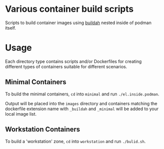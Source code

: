 # Various container build scripts

Scripts to build container images using
[buildah](https://github.com/projectatomic/buildah) nested inside of podman
itself.

# Usage

Each directory type contains scripts and/or Dockerfiles for creating different
types of containers suitable for different scenarios.

## Minimal Containers

To build the minimal containers, `cd` into `minimal` and run
`./el.inside.podman`.

Output will be placed into the `images` directory and containers matching the
dockerfile extension name with `_buildah` and `_minimal` will be added to your
local image list.

## Workstation Containers

To build a 'workstation' zone, `cd` into `workstation` and run
`./bulid.sh`.
